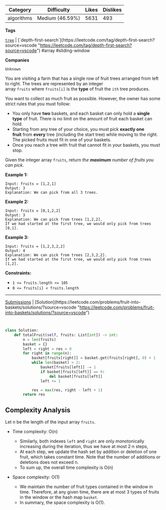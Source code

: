|Category|Difficulty|Likes|Dislikes|
|---|---|---|---|
|algorithms|Medium (46.59%)|5631|493|

**Tags**

[`tree`](https://leetcode.com/tag/tree?source=vscode "https://leetcode.com/tag/tree?source=vscode") | [`depth-first-search`](https://leetcode.com/tag/depth-first-search?source=vscode "https://leetcode.com/tag/depth-first-search?source=vscode") #array #sliding-window 

**Companies**

`Unknown`

You are visiting a farm that has a single row of fruit trees arranged from left to right. The trees are represented by an integer array `fruits` where `fruits[i]` is the **type** of fruit the `ith` tree produces.

You want to collect as much fruit as possible. However, the owner has some strict rules that you must follow:

- You only have **two** baskets, and each basket can only hold a **single type** of fruit. There is no limit on the amount of fruit each basket can hold.
- Starting from any tree of your choice, you must pick **exactly one fruit** from **every** tree (including the start tree) while moving to the right. The picked fruits must fit in one of your baskets.
- Once you reach a tree with fruit that cannot fit in your baskets, you must stop.

Given the integer array `fruits`, return _the **maximum** number of fruits you can pick_.

**Example 1:**

```
Input: fruits = [1,2,1]
Output: 3
Explanation: We can pick from all 3 trees.
```

**Example 2:**

```
Input: fruits = [0,1,2,2]
Output: 3
Explanation: We can pick from trees [1,2,2].
If we had started at the first tree, we would only pick from trees [0,1].
```

**Example 3:**

```
Input: fruits = [1,2,3,2,2]
Output: 4
Explanation: We can pick from trees [2,3,2,2].
If we had started at the first tree, we would only pick from trees [1,2].
```

**Constraints:**

- `1 <= fruits.length <= 105`
- `0 <= fruits[i] < fruits.length`

---

[Submissions](https://leetcode.com/problems/fruit-into-baskets/submissions/?source=vscode "https://leetcode.com/problems/fruit-into-baskets/submissions/?source=vscode") | [Solution](https://leetcode.com/problems/fruit-into-baskets/solutions/?source=vscode "https://leetcode.com/problems/fruit-into-baskets/solutions/?source=vscode")

```python


class Solution:
    def totalFruit(self, fruits: List[int]) -> int:
        n = len(fruits)
        basket = {}
        left = right = res = 0
        for right in range(n):
            basket[fruits[right]] = basket.get(fruits[right], 0) + 1
            while len(basket) > 2:
                basket[fruits[left]] -= 1
                if basket[fruits[left]] == 0:
                    del basket[fruits[left]]
                left += 1

            res = max(res, right - left + 1)
        return res

```

## Complexity Analysis

Let n be the length of the input array `fruits`.

- Time complexity: O(n)
    
    - Similarly, both indexes `left` and `right` are only monotonically increasing during the iteration, thus we have at most 2⋅n steps,
    - At each step, we update the hash set by addition or deletion of one fruit, which takes constant time. Note that the number of additions or deletions does not exceed n.
    - To sum up, the overall time complexity is O(n)
- Space complexity: O(1)
    
    - We maintain the number of fruit types contained in the window in time. Therefore, at any given time, there are at most 3 types of fruits in the window or the hash map `basket`.
    - In summary, the space complexity is O(1).
